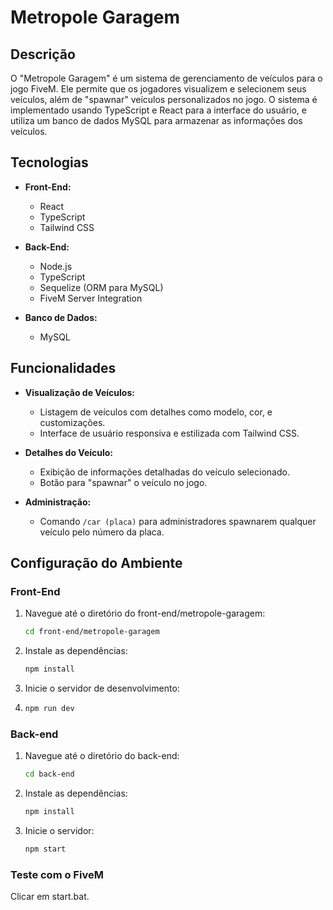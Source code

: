 # Metropole Garagem

## Descrição

O "Metropole Garagem" é um sistema de gerenciamento de veículos para o jogo FiveM. Ele permite que os jogadores visualizem e selecionem seus veículos, além de "spawnar" veículos personalizados no jogo. O sistema é implementado usando TypeScript e React para a interface do usuário, e utiliza um banco de dados MySQL para armazenar as informações dos veículos.

## Tecnologias

- **Front-End:**
  - React
  - TypeScript
  - Tailwind CSS

- **Back-End:**
  - Node.js
  - TypeScript
  - Sequelize (ORM para MySQL)
  - FiveM Server Integration

- **Banco de Dados:**
  - MySQL

## Funcionalidades

- **Visualização de Veículos:**
  - Listagem de veículos com detalhes como modelo, cor, e customizações.
  - Interface de usuário responsiva e estilizada com Tailwind CSS.

- **Detalhes do Veículo:**
  - Exibição de informações detalhadas do veículo selecionado.
  - Botão para "spawnar" o veículo no jogo.

- **Administração:**
  - Comando `/car (placa)` para administradores spawnarem qualquer veículo pelo número da placa.

## Configuração do Ambiente

### Front-End

1. Navegue até o diretório do front-end/metropole-garagem:
   ```bash
   cd front-end/metropole-garagem
2. Instale as dependências:
   ```bash
   npm install
3. Inicie o servidor de desenvolvimento:
4.  ```bash
    npm run dev
### Back-end
1. Navegue até o diretório do back-end:
   ```bash
   cd back-end
2. Instale as dependências:
   ```bash
   npm install
2. Inicie o servidor:
   ```bash
   npm start
### Teste com o FiveM
Clicar em start.bat.
